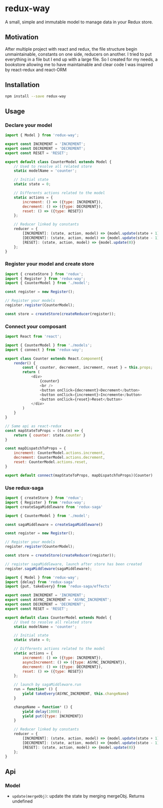# redux-way
A small, simple and immutable model to manage data in your Redux store.

## Motivation
After multiple project with react and redux, the file structure begin unmaintainable, constants on one side, reducers on another. I tried to put everything in a file but I end up with a large file.
So I created for my needs, a bookstore allowing me to have maintainable and clear code
I was inspired by react-redux and react-ORM

## Installation
```bash
npm install --save redux-way
```

## Usage
### Declare your model
```javascript
import { Model } from 'redux-way';

export const INCREMENT = 'INCREMENT';
export const DECREMENT = 'DECREMENT';
export const RESET = 'RESET';

export default class CounterModel extends Model {
	// Used to resolve all related store 
	static modelName = 'counter';

	// Initial state
	static state = 0;

	// Differents actions related to the model
	static actions = {
		increment: () => ({type: INCREMENT}),
		decrement: () => ({type: DECREMENT}),
		reset: () => ({type: RESET})
	};

	// Reducer linked by constants
	reducer = {
		[INCREMENT]: (state, action, model) => {model.update(state + 1)},
		[DECREMENT]: (state, action, model) => {model.update(state - 1)},
		[RESET]: (state, action, model) => {model.update(0)}
	};
}
```

### Register your model and create store
```javascript
import { createStore } from 'redux';
import { Register } from 'redux-way';
import { CounterModel } from './model';

const register = new Register();

// Register your models
register.register(CounterModel);

const store = createStore(createReducer(register));
```

### Connect your composant
```javascript
import React from 'react';

import { CounterModel } from './models';
import { connect } from 'redux-way';

export class Counter extends React.Component{
	render() {
		const { counter, decrement, increment, reset } = this.props;
		return (
			<div>
				{counter}
				<br />
				<button onClick={decrement}>Decrement</button>
				<button onClick={increment}>Incremente</button>
				<button onClick={reset}>Reset</button>
			</div>
		)
	}
}

// Same api as react-redux
const mapStateToProps = (state) => {
	return { counter: state.counter }
}

const mapDispatchToProps = {
	increment: CounterModel.actions.increment,
	decrement: CounterModel.actions.decrement,
	reset: CounterModel.actions.reset,
}

export default connect(mapStateToProps, mapDispatchToProps)(Counter)
```

### Use redux-saga
```javascript
import { createStore } from 'redux';
import { Register } from 'redux-way';
import createSagaMiddleware from 'redux-saga'

import { CounterModel } from './model';

const sagaMiddleware = createSagaMiddleware()

const register = new Register();

// Register your models
register.register(CounterModel);

const store = createStore(createReducer(register));

// register sagaMiddleware, launch after store has been created
register.sagaMiddleware(sagaMiddleware);
```


```javascript
import { Model } from 'redux-way';
import {delay} from 'redux-saga'
import {put, takeEvery} from 'redux-saga/effects'

export const INCREMENT = 'INCREMENT';
export const ASYNC_INCREMENT = 'ASYNC_INCREMENT';
export const DECREMENT = 'DECREMENT';
export const RESET = 'RESET';

export default class CounterModel extends Model {
	// Used to resolve all related store 
	static modelName = 'counter';

	// Initial state
	static state = 0;

	// Differents actions related to the model
	static actions = {
		increment: () => ({type: INCREMENT}),
		asyncIncrement: () => ({type: ASYNC_INCREMENT}),
		decrement: () => ({type: DECREMENT}),
		reset: () => ({type: RESET})
	};

	// launch by sagaMiddleware.run
	run = function* () {
		yield takeEvery(ASYNC_INCREMENT, this.changeName)
	}

	changeName = function* () {
		yield delay(1000);
		yield put({type: INCREMENT})
	}

	// Reducer linked by constants
	reducer = {
		[INCREMENT]: (state, action, model) => {model.update(state + 1)},
		[DECREMENT]: (state, action, model) => {model.update(state - 1)},
		[RESET]: (state, action, model) => {model.update(0)}
	};
}
```

## Api
### Model
- `update(mergeObj)`: update the state by merging mergeObj. Returns undefined
